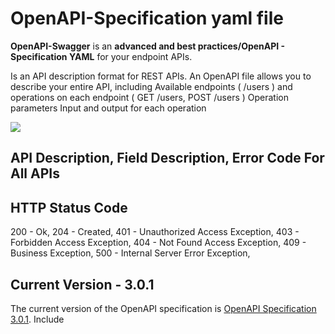 OpenAPI-Specification yaml file 
==================================

**OpenAPI-Swagger** is an **advanced and best practices/OpenAPI - Specification YAML** for your endpoint APIs.


Is an API description format for REST APIs. An OpenAPI file allows you to describe your entire API, including Available endpoints ( /users ) and operations on each endpoint ( GET /users, POST /users ) Operation parameters Input and output for each operation


![](https://avatars3.githubusercontent.com/u/16343502?v=3&s=200)

## API Description, Field Description, Error Code For All APIs 

## HTTP Status Code 
200 - Ok,
204 - Created,
401 - Unauthorized Access Exception, 
403 - Forbidden Access Exception, 
404 - Not Found Access Exception,
409 - Business Exception,
500 - Internal Server Error Exception,

## Current Version - 3.0.1

The current version of the OpenAPI specification is [OpenAPI Specification 3.0.1](versions/3.0.1.md).
Include 
